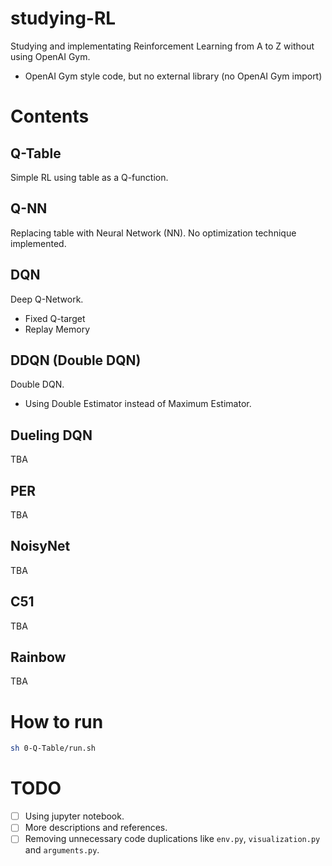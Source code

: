 # studying-RL

Studying and implementating Reinforcement Learning from A to Z without using OpenAI Gym.

* OpenAI Gym style code, but no external library (no OpenAI Gym import)

# Contents

## Q-Table

Simple RL using table as a Q-function.

## Q-NN

Replacing table with Neural Network (NN). No optimization technique implemented.

## DQN

Deep Q-Network.

* Fixed Q-target
* Replay Memory

## DDQN (Double DQN)

Double DQN.

* Using Double Estimator instead of Maximum Estimator.

## Dueling DQN

TBA

## PER

TBA

## NoisyNet

TBA

## C51

TBA

## Rainbow

TBA

# How to run

```bash
sh 0-Q-Table/run.sh
```

# TODO

- [ ] Using jupyter notebook.
- [ ] More descriptions and references.
- [ ] Removing unnecessary code duplications like `env.py`, `visualization.py` and `arguments.py`.
